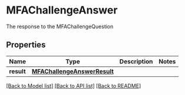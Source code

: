# MFAChallengeAnswer

The response to the MFAChallengeQuestion
## Properties
Name | Type | Description | Notes
------------ | ------------- | ------------- | -------------
**result** | [**MFAChallengeAnswerResult**](MFAChallengeAnswerResult.md) |  | 

[[Back to Model list]](../README.md#documentation-for-models) [[Back to API list]](../README.md#documentation-for-api-endpoints) [[Back to README]](../README.md)


